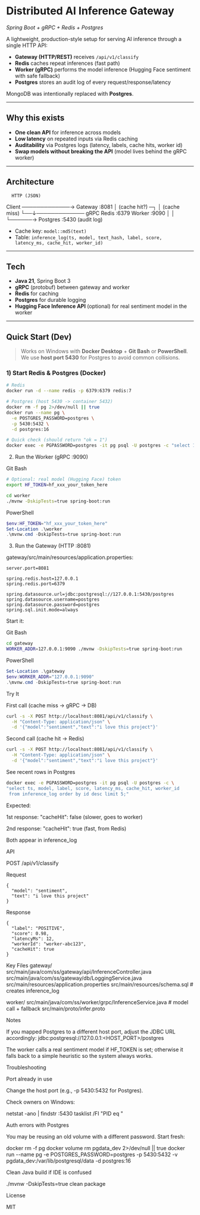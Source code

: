 # Distributed AI Inference Gateway  
_Spring Boot + gRPC + Redis + Postgres_

A lightweight, production-style setup for serving AI inference through a single HTTP API:

- **Gateway (HTTP/REST)** receives `/api/v1/classify`
- **Redis** caches repeat inferences (fast path)
- **Worker (gRPC)** performs the model inference (Hugging Face sentiment with safe fallback)
- **Postgres** stores an audit log of every request/response/latency

MongoDB was intentionally replaced with **Postgres**.

---

## Why this exists

- **One clean API** for inference across models
- **Low latency** on repeated inputs via Redis caching
- **Auditability** via Postgres logs (latency, labels, cache hits, worker id)
- **Swap models without breaking the API** (model lives behind the gRPC worker)

---

## Architecture

      HTTP (JSON)

Client ─────────────→ Gateway :8081
│
(cache hit?) ─┐ │ (cache miss)
└──↓───────────── gRPC
Redis :6379 Worker :9090
│ │
└──────→ Postgres :5430 (audit log)

- Cache key: `model::md5(text)`
- Table: `inference_log(ts, model, text_hash, label, score, latency_ms, cache_hit, worker_id)`

---

## Tech

- **Java 21**, Spring Boot 3
- **gRPC** (protobuf) between gateway and worker
- **Redis** for caching
- **Postgres** for durable logging
- **Hugging Face Inference API** (optional) for real sentiment model in the worker

---

## Quick Start (Dev)

> Works on Windows with **Docker Desktop** + **Git Bash** or **PowerShell**.  
> We use **host port 5430** for Postgres to avoid common collisions.

### 1) Start Redis & Postgres (Docker)

```bash
# Redis
docker run -d --name redis -p 6379:6379 redis:7

# Postgres (host 5430 -> container 5432)
docker rm -f pg 2>/dev/null || true
docker run --name pg \
  -e POSTGRES_PASSWORD=postgres \
  -p 5430:5432 \
  -d postgres:16

# Quick check (should return "ok = 1")
docker exec -e PGPASSWORD=postgres -it pg psql -U postgres -c "select 1 as ok;"
```

2) Run the Worker (gRPC :9090)

Git Bash

```bash
# Optional: real model (Hugging Face) token
export HF_TOKEN=hf_xxx_your_token_here

cd worker
./mvnw -DskipTests=true spring-boot:run
```

PowerShell

```powershell
$env:HF_TOKEN="hf_xxx_your_token_here"
Set-Location .\worker
.\mvnw.cmd -DskipTests=true spring-boot:run
```

3) Run the Gateway (HTTP :8081)

gateway/src/main/resources/application.properties:

```
server.port=8081

spring.redis.host=127.0.0.1
spring.redis.port=6379

spring.datasource.url=jdbc:postgresql://127.0.0.1:5430/postgres
spring.datasource.username=postgres
spring.datasource.password=postgres
spring.sql.init.mode=always
```

Start it:

Git Bash

```bash
cd gateway
WORKER_ADDR=127.0.0.1:9090 ./mvnw -DskipTests=true spring-boot:run
```

PowerShell

```powershell
Set-Location .\gateway
$env:WORKER_ADDR="127.0.0.1:9090"
.\mvnw.cmd -DskipTests=true spring-boot:run
```

Try It

First call (cache miss → gRPC → DB)

```bash
curl -s -X POST http://localhost:8081/api/v1/classify \
  -H "Content-Type: application/json" \
  -d '{"model":"sentiment","text":"i love this project"}'
```

Second call (cache hit → Redis)

```bash
curl -s -X POST http://localhost:8081/api/v1/classify \
  -H "Content-Type: application/json" \
  -d '{"model":"sentiment","text":"i love this project"}'
```

See recent rows in Postgres

```bash
docker exec -e PGPASSWORD=postgres -it pg psql -U postgres -c \
"select ts, model, label, score, latency_ms, cache_hit, worker_id
 from inference_log order by id desc limit 5;"
```

Expected:

1st response: "cacheHit": false (slower, goes to worker)

2nd response: "cacheHit": true (fast, from Redis)

Both appear in inference_log

API

POST /api/v1/classify

Request

```
{
  "model": "sentiment",
  "text": "i love this project"
}
```

Response

```
{
  "label": "POSITIVE",
  "score": 0.98,
  "latencyMs": 12,
  "workerId": "worker-abc123",
  "cacheHit": true
}
```

Key Files
gateway/
  src/main/java/com/ss/gateway/api/InferenceController.java
  src/main/java/com/ss/gateway/db/LoggingService.java
  src/main/resources/application.properties
  src/main/resources/schema.sql        # creates inference_log

worker/
  src/main/java/com/ss/worker/grpc/InferenceService.java  # model call + fallback
  src/main/proto/infer.proto

Notes

If you mapped Postgres to a different host port, adjust the JDBC URL accordingly:
jdbc:postgresql://127.0.0.1:<HOST_PORT>/postgres

The worker calls a real sentiment model if HF_TOKEN is set; otherwise it falls back to a simple heuristic so the system always works.

Troubleshooting

Port already in use

Change the host port (e.g., -p 5430:5432 for Postgres).

Check owners on Windows:

netstat -ano | findstr :5430
tasklist /FI "PID eq <pid>"

Auth errors with Postgres

You may be reusing an old volume with a different password. Start fresh:

docker rm -f pg
docker volume rm pgdata_dev 2>/dev/null || true
docker run --name pg -e POSTGRES_PASSWORD=postgres -p 5430:5432 -v pgdata_dev:/var/lib/postgresql/data -d postgres:16

Clean Java build if IDE is confused

./mvnw -DskipTests=true clean package

License

MIT